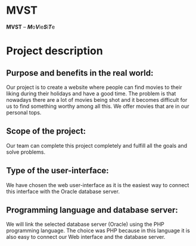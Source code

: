   
  # MVST  
  **MVST** – ***M***o***V***ie***S***i***T***e  
   
# **Project description** 

## **Purpose and benefits in the real world:**  
   Our project is to create a website where people can find movies to their liking during their holidays and have a good time. The problem is that nowadays there are a lot of movies being shot and it becomes difficult for us to find something worthy among all this. We offer movies that are in our personal tops.
## **Scope of the project:**  
   Our team can complete this project completely and fulfill all the goals and solve problems.
## **Type of the user-interface:**  
   We have chosen the web user-interface as it is the easiest way to connect this interface with the Oracle database server.
## **Programming language and database server:**  
   We will link the selected database server (Oracle) using the PHP programming language. The choice was PHP because in this language it is also easy to connect our Web interface and the database server.  

